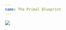 ```yaml
---
name: The Primal Blueprint
---
```


<a href="https://www.amazon.com/Primal-Blueprint-Mark-Sisson/dp/193956347X/ref=as_li_ss_il?dchild=1&keywords=the+primal+blueprint&qid=1596501772&sr=8-2&linkCode=li2&tag=kombatkitchen-20&linkId=21c725370b30e36ede6c04b6fabb9a66&language=en_US" target="_blank"><img border="0" src="//ws-na.amazon-adsystem.com/widgets/q?_encoding=UTF8&ASIN=193956347X&Format=_SL160_&ID=AsinImage&MarketPlace=US&ServiceVersion=20070822&WS=1&tag=kombatkitchen-20&language=en_US" ></a><img src="https://ir-na.amazon-adsystem.com/e/ir?t=kombatkitchen-20&language=en_US&l=li2&o=1&a=193956347X" width="1" height="1" border="0" alt="" style="border:none !important; margin:0px !important;" />
